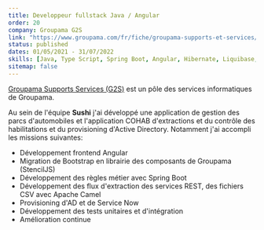 ```yaml
---
title: Developpeur fullstack Java / Angular
order: 20
company: Groupama G2S
link: "https://www.groupama.com/fr/fiche/groupama-supports-et-services/"
status: published
dates: 01/05/2021 - 31/07/2022
skills: [Java, Type Script, Spring Boot, Angular, Hibernate, Liquibase, OpenApi, Apache Camel, Elastic Search, Micronaut, OpenShift, GitLab, Active Directory]
sitemap: false
---
```


[Groupama Supports Services (G2S)](https://www.groupama.com/fr/fiche/groupama-supports-et-services/) est un pôle des services informatiques de Groupama. 

Au sein de l'équipe **Sushi** j'ai développé une application de gestion des parcs d'automobiles et l'application COHAB d'extractions et du contrôle des habilitations et du provisioning d'Active Directory. Notamment j'ai accompli les missions suivantes:
- Développement frontend Angular
- Migration de Bootstrap en librairie des composants de Groupama (StencilJS)
- Développement des règles métier avec Spring Boot
- Développement des flux d'extraction des services REST, des fichiers CSV avec Apache Camel
- Provisioning d'AD et de Service Now
- Développement des tests unitaires et d'intégration
- Amélioration continue